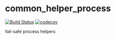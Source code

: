 # common_helper_process
[![Build Status](https://travis-ci.org/fkie-cad/common_helper_process.svg?branch=master)](https://travis-ci.org/fkie-cad/common_helper_process)
[![codecov](https://codecov.io/gh/fkie-cad/common_helper_process/branch/master/graph/badge.svg)](https://codecov.io/gh/fkie-cad/common_helper_process)

fail-safe process helpers
